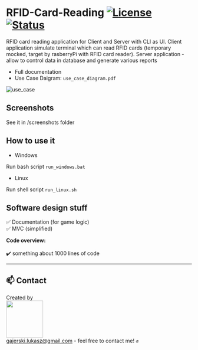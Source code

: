 ﻿# RFID-Card-Reading [![License](https://img.shields.io/badge/licence-MIT-blue)](https://choosealicense.com/licenses/mit/) [![Status](https://img.shields.io/badge/status-work--in--progress-yellow)](https://github.com/Ukasz09/RFID-card-reading)

 
RFID card reading application for Client and Server with CLI as UI. Client application simulate terminal which can read RFID cards (temporary mocked, target by rasberryPi with RFID card reader). Server application - allow to control data in database and generate various reports
<br/>
- Full documentation <br/>
- Use Case Daigram: `use_case_diagram.pdf`

![use_case](https://raw.githubusercontent.com/Ukasz09/RFID-card-reading/master/screenshots/use_case.png)

## Screenshots 

See it in /screenshots folder 

## How to use it

- Windows
 
Run bash script `run_windows.bat`

- Linux 

Run shell script `run_linux.sh` 

## Software design stuff
✅ Documentation (for game logic) <br/>
✅ MVC (simplified) <br/>

**Code overview:**
<br/><br/>
✔️ something about 1000 lines of code  <br/>

___
## 📫 Contact 
Created by <br/>
<a href="https://github.com/Ukasz09" target="_blank"><img src="https://avatars0.githubusercontent.com/u/44710226?s=460&v=4"  width="100px;"></a>
<br/> gajerski.lukasz@gmail.com - feel free to contact me! ✊
